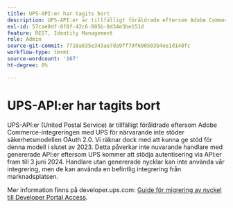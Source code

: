 ```yaml
---
title: UPS-API:er har tagits bort
description: UPS-API:er är tillfälligt föråldrade eftersom Adobe Commerce-integreringen med UPS inte stöder säkerhetsmodellen OAuth 2.0. Vi räknar dock med att stödja denna modell i slutet av detta år. Detta påverkar inte nuvarande handlare med genererade API-nycklar eftersom UPS stöder autentisering via API:er fram till 3 juni 2024. Handlare utan genererade nycklar kan inte använda vår integrering, men de kan använda en befintlig integrering från marknadsplatsen.
exl-id: 57cae8df-8f8f-42c6-805b-8d34e3be151d
feature: REST, Identity Management
role: Admin
source-git-commit: 7718a835e343ae7da9ff79f690503b4ee1d140fc
workflow-type: tm+mt
source-wordcount: '167'
ht-degree: 0%

---
```


# UPS-API:er har tagits bort

UPS-API:er (United Postal Service) är tillfälligt föråldrade eftersom Adobe Commerce-integreringen med UPS för närvarande inte stöder säkerhetsmodellen OAuth 2.0. Vi räknar dock med att kunna ge stöd för denna modell i slutet av 2023. Detta påverkar inte nuvarande handlare med genererade API:er eftersom UPS kommer att stödja autentisering via API:er fram till 3 juni 2024. Handlare utan genererade nycklar kan inte använda vår integrering, men de kan använda en befintlig integrering från marknadsplatsen.

Mer information finns på developer.ups.com: [Guide för migrering av nyckel till Developer Portal Access](https://developer.ups.com/oauth-developer-guide?loc=en_US&amp;sp_rid=NTA5MzQ1OTE2NjEyS0&amp;sp_mid=72989914).
